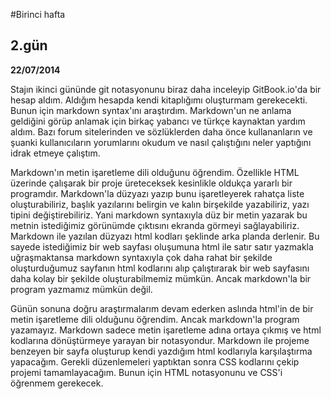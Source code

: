 #Birinci hafta
## 2.gün

**22/07/2014**

Stajın ikinci gününde git notasyonunu biraz daha inceleyip GitBook.io'da bir hesap aldım. Aldığım hesapda kendi kitaplığımı oluşturmam gerekecekti. Bunun için markdown syntax'ını araştırdım. Markdown'un ne anlama geldiğini görüp anlamak için birkaç yabancı ve türkçe kaynaktan yardım aldım. Bazı forum sitelerinden ve sözlüklerden daha önce kullananların ve şuanki kullanıcıların yorumlarını okudum ve nasıl çalıştığını neler yaptığını idrak etmeye çalıştım.

Markdown'ın metin işaretleme dili olduğunu öğrendim. Özellikle HTML üzerinde çalışarak bir proje üreteceksek kesinlikle oldukça yararlı bir programdır. Markdown'la düzyazı yazıp bunu işaretleyerek rahatça liste oluşturabiliriz, başlık yazılarını belirgin ve kalın birşekilde yazabiliriz, yazı tipini değiştirebiliriz. Yani markdown syntaxıyla düz bir metin yazarak bu metnin istediğimiz görünümde çıktısını ekranda görmeyi sağlayabiliriz. Markdown ile yazılan düzyazı html kodları şeklinde arka planda derlenir. Bu sayede istediğimiz bir web sayfası oluşumuna html ile satır satır yazmakla uğraşmaktansa markdown syntaxıyla çok daha rahat bir şekilde oluşturduğumuz sayfanın html kodlarını alıp çalıştırarak bir web sayfasını daha kolay bir şekilde oluşturabilmemiz mümkün. Ancak markdown'la bir program yazmamız mümkün değil.


Günün sonuna doğru araştırmalarım devam ederken aslında html'in de bir metin işaretleme dili olduğunu öğrendim. Ancak markdown'la program yazamayız. Markdown sadece metin işaretleme adına ortaya çıkmış ve html kodlarına dönüştürmeye yarayan bir notasyondur. Markdown ile projeme benzeyen bir sayfa oluşturup kendi yazdığım html kodlarıyla karşılaştırma yapacağım. Gerekli düzenlemeleri yaptıktan sonra CSS kodlarını çekip projemi tamamlayacağım. Bunun için HTML notasyonunu ve CSS'i öğrenmem gerekecek.
